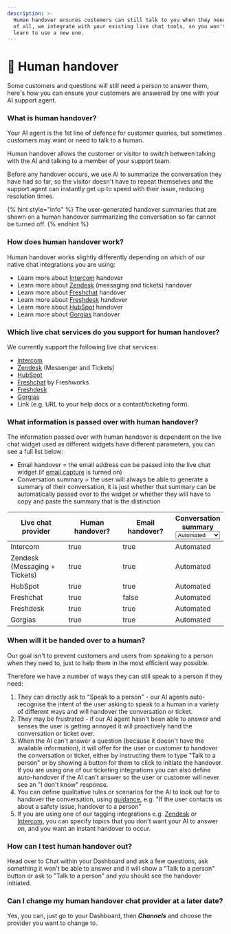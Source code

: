 ```yaml
---
description: >-
  Human handover ensures customers can still talk to you when they need to. Best
  of all, we integrate with your existing live chat tools, so you won't have to
  learn to use a new one.
---
```


# 🤝 Human handover

Some customers and questions will still need a person to answer them, here's how you can ensure your customers are answered by one with your AI support agent.

### What is human handover?

Your AI agent is the 1st line of defence for customer queries, but sometimes customers may want or need to talk to a human.&#x20;

Human handover allows the customer or visitor to switch between talking with the AI and talking to a member of your support team.

Before any handover occurs, we use AI to summarize the conversation they have had so far, so the visitor doesn't have to repeat themselves and the support agent can instantly get up to speed with their issue, reducing resolution times.

{% hint style="info" %}
The user-generated handover summaries that are shown on a human handover summarizing the conversation so far cannot be turned off.&#x20;
{% endhint %}

### How does human handover work?

Human handover works slightly differently depending on which of our native chat integrations you are using:

* Learn more about [Intercom](channels/intercom/#how-does-human-handover-work-when-using-the-intercom-messenger-integration) handover
* Learn more about [Zendesk](channels/zendesk/) (messaging and tickets) handover
* Learn more about [Freshchat](channels/freshchat.md) handover
* Learn more about [Freshdesk](channels/freshdesk/) handover
* Learn more about [HubSpot](channels/hubspot/) handover&#x20;
* Learn more about [Gorgias](channels/gorgias.md#how-does-human-handover-work-when-using-the-gorgias-integration-for-email-tickets) handover

### Which live chat services do you support for human handover?

We currently support the following live chat services:

* [Intercom](channels/intercom/)
* [Zendesk](channels/zendesk/) (Messenger and Tickets)
* [HubSpot](channels/hubspot/)
* [Freshchat](channels/freshchat.md) by Freshworks
* [Freshdesk](channels/freshdesk/)
* [Gorgias](channels/gorgias.md)
* Link (e.g. URL to your help docs or a contact/ticketing form).

### What information is passed over with human handover?

The information passed over with human handover is dependent on the live chat widget used as different widgets have different parameters, you can see a full list below:

* Email handover = the email address can be passed into the live chat widget (if [email capture](lead-email-capture.md) is turned on)
* Conversation summary = the user will always be able to generate a summary of their conversation, it is just whether that summary can be automatically passed over to the widget or whether they will have to copy and paste the summary that is the distinction

<table><thead><tr><th width="188">Live chat provider</th><th width="174" data-type="checkbox">Human handover?</th><th width="161" data-type="checkbox">Email handover?</th><th>Conversation summary<select><option value="uWs7AgXNcdFm" label="Automated" color="blue"></option><option value="dT1X6MF4tSw9" label="Copy + Paste" color="blue"></option></select></th></tr></thead><tbody><tr><td>Intercom</td><td>true</td><td>true</td><td><span data-option="uWs7AgXNcdFm">Automated</span></td></tr><tr><td>Zendesk (Messaging + Tickets)</td><td>true</td><td>true</td><td><span data-option="uWs7AgXNcdFm">Automated</span></td></tr><tr><td>HubSpot</td><td>true</td><td>true</td><td><span data-option="uWs7AgXNcdFm">Automated</span></td></tr><tr><td>Freshchat</td><td>true</td><td>false</td><td><span data-option="uWs7AgXNcdFm">Automated</span></td></tr><tr><td>Freshdesk</td><td>true</td><td>true</td><td><span data-option="uWs7AgXNcdFm">Automated</span></td></tr><tr><td>Gorgias</td><td>true</td><td>true</td><td><span data-option="uWs7AgXNcdFm">Automated</span></td></tr></tbody></table>

### When will it be handed over to a human?

Our goal isn't to prevent customers and users from speaking to a person when they need to, just to help them in the most efficient way possible.

Therefore we have a number of ways they can still speak to a person if they need:

1. They can directly ask to "Speak to a person" - our AI agents auto-recognise the intent of the user asking to speak to a human in a variety of different ways and will handover the conversation or ticket.
2. They may be frustrated - if our AI agent hasn't been able to answer and senses the user is getting annoyed it will proactively hand the conversation or ticket over.&#x20;
3. When the AI can't answer a question (because it doesn't have the available information), it will offer for the user or customer to handover the conversation or ticket, either by instructing them to type "Talk to a person" or by showing a button for them to click to initiate the handover. If you are using one of our ticketing integrations you can also define auto-handover if the AI can't answer so the user or customer will never see an "I don't know" response.
4. You can define qualitative rules or scenarios for the AI to look out for to handover the conversation, using [guidance](improve/guidance.md#handover-and-escalation), e.g. "If the user contacts us about a safety issue, handover to a person"
5. If you are using one of our tagging integrations e.g. [Zendesk](channels/zendesk/zendesk-tagging.md) or [Intercom](channels/intercom/intercom-tagging.md), you can specify topics that you don't want your AI to answer on, and you want an instant handover to occur.

### How can I test human handover out?

Head over to Chat within your Dashboard and ask a few questions, ask something it won't be able to answer and it will show a "Talk to a person" button or ask to "Talk to a person" and you should see the handover initiated.

### Can I change my human handover chat provider at a later date?

Yes, you can, just go to your Dashboard, then _**Channels**_ and choose the provider you want to change to.

